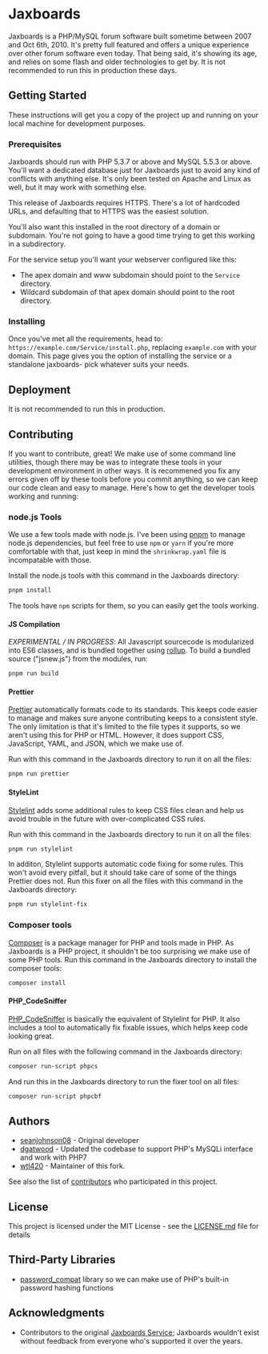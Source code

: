 # Jaxboards

Jaxboards is a PHP/MySQL forum software built sometime between 2007 and Oct
6th, 2010. It's pretty full featured and offers a unique experience over other
forum software even today. That being said, it's showing its age, and relies
on some flash and older technologies to get by. It is not recommended to run
this in production these days.

## Getting Started

These instructions will get you a copy of the project up and running on your
local machine for development purposes.

### Prerequisites

Jaxboards should run with PHP 5.3.7 or above and MySQL 5.5.3 or above.
You'll want a dedicated database just for Jaxboards just to avoid any kind of
conflicts with anything else. It's only been tested on Apache and Linux as
well, but it may work with something else.

This release of Jaxboards requires HTTPS. There's a lot of hardcoded URLs, and
defaulting that to HTTPS was the easiest solution.

You'll also want this installed in the root directory of a domain or subdomain.
You're not going to have a good time trying to get this working in a subdirectory.

For the service setup you'll want your webserver configured like this:

- The apex domain and www subdomain should point to the `Service` directory.
- Wildcard subdomain of that apex domain should point to the root directory.

### Installing

Once you've met all the requirements, head to: `https://example.com/Service/install.php`,
replacing `example.com` with your domain.
This page gives you the option of installing the service or a standalone
jaxboards- pick whatever suits your needs.

## Deployment

It is not recommended to run this in production.

## Contributing

If you want to contribute, great! We make use of some command line utilities,
though there may be was to integrate these tools in your development environment
in other ways. It is recommened you fix any errors given off by these tools
before you commit anything, so we can keep our code clean and easy to manage.
Here's how to get the developer tools working and running:

### node.js Tools

We use a few tools made with node.js. I've been using
[pnpm](https://pnpm.js.org/) to manage node.js dependencies, but feel free to
use `npm` or `yarn` if you're more comfortable with that, just keep in mind the
`shrinkwrap.yaml` file is incompatable with those.

Install the node.js tools with this command in the Jaxboards directory:

```bash
pnpm install
```

The tools have `npm` scripts for them, so you can easily get the tools working.

#### JS Compilation

*EXPERIMENTAL / IN PROGRESS*: All Javascript sourcecode is modularized into ES6 classes, and is bundled together using [rollup](https://www.npmjs.com/package/rollup). To build a bundled source ("jsnew.js") from the modules, run:

```bash
pnpm run build
```

#### Prettier

[Prettier](https://github.com/prettier/prettier) automatically formats code to
its standards. This keeps code easier to manage and makes sure anyone
contributing keeps to a consistent style. The only limitation is that it's
limited to the file types it supports, so we aren't using this for PHP or HTML.
However, it does support CSS, JavaScript, YAML, and JSON, which we make use of.

Run with this command in the Jaxboards directory to run it on all the files:

```bash
pnpm run prettier
```

#### StyleLint

[Stylelint](https://stylelint.io/) adds some additional rules to keep CSS files
clean and help us avoid trouble in the future with over-complicated CSS rules.

Run with this command in the Jaxboards directory to run it on all the files:

```bash
pnpm run stylelint
```

In additon, Stylelint supports automatic code fixing for some rules. This won't
avoid every pitfall, but it should take care of some of the things Prettier
does not. Run this fixer on all the files with this command in the Jaxboards
directory:

```bash
pnpm run stylelint-fix
```

### Composer tools

[Composer](https://getcomposer.org/) is a package manager for PHP and tools
made in PHP. As Jaxboards is a PHP project, it shouldn't be too surprising we
make use of some PHP tools. Run this command in the Jaxboards directory to
install the composer tools:

```bash
composer install
```

#### PHP_CodeSniffer

[PHP_CodeSniffer](https://github.com/squizlabs/PHP_CodeSniffer) is basically
the equivalent of Stylelint for PHP. It also includes a tool to automatically
fix fixable issues, which helps keep code looking great.

Run on all files with the following command in the Jaxboards directory:

```bash
composer run-script phpcs
```

And run this in the Jaxboards directory to run the fixer tool on all files:

```bash
composer run-script phpcbf
```

## Authors

- [seanjohnson08](https://github.com/seanjohnson08) - Original developer
- [dgatwood](https://github.com/dgatwood) - Updated the codebase to support
  PHP's MySQLi interface and work with PHP7
- [wtl420](https://github.com/wtl420) - Maintainer of this fork.

See also the list of [contributors](https://github.com/Jaxboards/Jaxboards/graphs/contributors) who participated in this project.

## License

This project is licensed under the MIT License - see the
[LICENSE.md](LICENSE.md) file for details

## Third-Party Libraries

- [password_compat](https://github.com/ircmaxell/password_compat) library so
  we can make use of PHP's built-in password hashing functions

## Acknowledgments

- Contributors to the original [Jaxboards Service](http://jaxboards.com);
  Jaxboards wouldn't exist without feedback from everyone who's supported it
  over the years.
